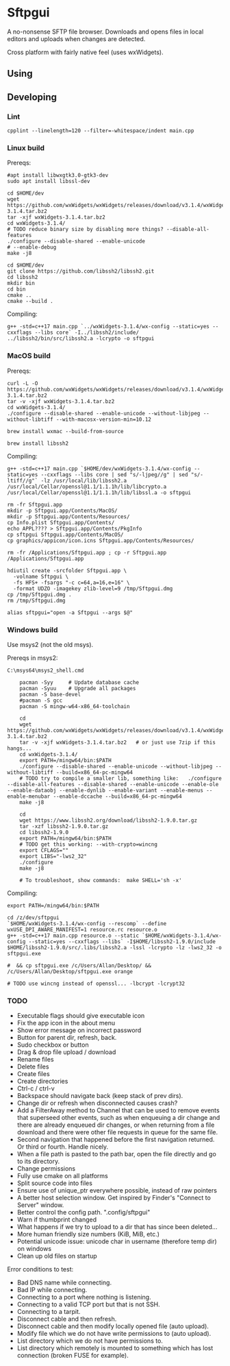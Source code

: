 Sftpgui
=======

A no-nonsense SFTP file browser. Downloads and opens files in local editors and uploads when changes are detected.

Cross platform with fairly native feel (uses wxWidgets).

Using
----------


Developing
----------

### Lint

    cpplint --linelength=120 --filter=-whitespace/indent main.cpp

### Linux build

Prereqs:

    #apt install libwxgtk3.0-gtk3-dev
    sudo apt install libssl-dev

    cd $HOME/dev
    wget https://github.com/wxWidgets/wxWidgets/releases/download/v3.1.4/wxWidgets-3.1.4.tar.bz2
    tar -xjf wxWidgets-3.1.4.tar.bz2
    cd wxWidgets-3.1.4/
    # TODO reduce binary size by disabling more things? --disable-all-features
    ./configure --disable-shared --enable-unicode
    # --enable-debug
    make -j8

    cd $HOME/dev
    git clone https://github.com/libssh2/libssh2.git
    cd libssh2
    mkdir bin
    cd bin
    cmake ..
    cmake --build .

Compiling:

    g++ -std=c++17 main.cpp `../wxWidgets-3.1.4/wx-config --static=yes --cxxflags --libs core` -I../libssh2/include/ ../libssh2/bin/src/libssh2.a -lcrypto -o sftpgui


### MacOS build

Prereqs:

    curl -L -O https://github.com/wxWidgets/wxWidgets/releases/download/v3.1.4/wxWidgets-3.1.4.tar.bz2
    tar -v -xjf wxWidgets-3.1.4.tar.bz2
    cd wxWidgets-3.1.4/
    ./configure --disable-shared --enable-unicode --without-libjpeg --without-libtiff --with-macosx-version-min=10.12

    brew install wxmac --build-from-source

    brew install libssh2


Compiling:

    g++ -std=c++17 main.cpp `$HOME/dev/wxWidgets-3.1.4/wx-config --static=yes --cxxflags --libs core | sed "s/-ljpeg//g" | sed "s/-ltiff//g"` -lz /usr/local/lib/libssh2.a /usr/local/Cellar/openssl@1.1/1.1.1h/lib/libcrypto.a /usr/local/Cellar/openssl@1.1/1.1.1h/lib/libssl.a -o sftpgui

    rm -fr Sftpgui.app
    mkdir -p Sftpgui.app/Contents/MacOS/
    mkdir -p Sftpgui.app/Contents/Resources/
    cp Info.plist Sftpgui.app/Contents/
    echo APPL???? > Sftpgui.app/Contents/PkgInfo
    cp sftpgui Sftpgui.app/Contents/MacOS/
    cp graphics/appicon/icon.icns Sftpgui.app/Contents/Resources/

    rm -fr /Applications/Sftpgui.app ; cp -r Sftpgui.app /Applications/Sftpgui.app

    hdiutil create -srcfolder Sftpgui.app \
      -volname Sftpgui \
      -fs HFS+ -fsargs "-c c=64,a=16,e=16" \
      -format UDZO -imagekey zlib-level=9 /tmp/Sftpgui.dmg
    cp /tmp/Sftpgui.dmg .
    rm /tmp/Sftpgui.dmg

    alias sftpgui="open -a Sftpgui --args $@"


### Windows build

Use msys2 (not the old msys).

Prereqs in msys2:

    C:\msys64\msys2_shell.cmd

        pacman -Syy     # Update database cache
        pacman -Syuu    # Upgrade all packages
        pacman -S base-devel
        #pacman -S gcc
        pacman -S mingw-w64-x86_64-toolchain

        cd
        wget https://github.com/wxWidgets/wxWidgets/releases/download/v3.1.4/wxWidgets-3.1.4.tar.bz2
        tar -v -xjf wxWidgets-3.1.4.tar.bz2   # or just use 7zip if this hangs...
        cd wxWidgets-3.1.4/
        export PATH=/mingw64/bin:$PATH
        ./configure --disable-shared --enable-unicode --without-libjpeg --without-libtiff --build=x86_64-pc-mingw64
        # TODO try to compile a smaller lib, something like:   ./configure --disable-all-features --disable-shared --enable-unicode --enable-ole --enable-dataobj --enable-dynlib --enable-variant --enable-menus --enable-menubar --enable-dccache --build=x86_64-pc-mingw64
        make -j8

        cd
        wget https://www.libssh2.org/download/libssh2-1.9.0.tar.gz
        tar -xzf libssh2-1.9.0.tar.gz
        cd libssh2-1.9.0
        export PATH=/mingw64/bin:$PATH
        # TODO get this working: --with-crypto=wincng
        export CFLAGS=""
        export LIBS="-lws2_32"
        ./configure
        make -j8

        # To troubleshoot, show commands:  make SHELL='sh -x'

Compiling:

    export PATH=/mingw64/bin:$PATH

    cd /z/dev/sftpgui
    `$HOME/wxWidgets-3.1.4/wx-config --rescomp` --define wxUSE_DPI_AWARE_MANIFEST=1 resource.rc resource.o
    g++ -std=c++17 main.cpp resource.o --static `$HOME/wxWidgets-3.1.4/wx-config --static=yes --cxxflags --libs` -I$HOME/libssh2-1.9.0/include $HOME/libssh2-1.9.0/src/.libs/libssh2.a -lssl -lcrypto -lz -lws2_32 -o sftpgui.exe

    #  && cp sftpgui.exe /c/Users/Allan/Desktop/ && /c/Users/Allan/Desktop/sftpgui.exe orange

    # TODO use wincng instead of openssl... -lbcrypt -lcrypt32


### TODO

 * Executable flags should give executable icon
 * Fix the app icon in the about menu
 * Show error message on incorrect password
 * Button for parent dir, refresh, back.
 * Sudo checkbox or button
 * Drag & drop file upload / download
 * Rename files
 * Delete files
 * Create files
 * Create directories
 * Ctrl-c / ctrl-v
 * Backspace should navigate back (keep stack of prev dirs).
 * Change dir or refresh when disconnected causes crash?
 * Add a FilterAway method to Channel that can be used to remove events that superseed other events, such as when enqueuing a dir change and there are already enqueued dir changes, or when returning from a file download and there were other file requests in queue for the same file.
 * Second navigation that happened before the first navigation returned. Or third or fourth. Handle nicely.
 * When a file path is pasted to the path bar, open the file directly and go to its directory.
 * Change permissions
 * Fully use cmake on all platforms
 * Split source code into files
 * Ensure use of unique_ptr everywhere possible, instead of raw pointers
 * A better host selection window. Get inspired by Finder's "Connect to Server" window.
 * Better control the config path. ".config/sftpgui"
 * Warn if thumbprint changed
 * What happens if we try to upload to a dir that has since been deleted...
 * More human friendly size numbers (KiB, MiB, etc.)
 * Potential unicode issue: unicode char in username (therefore temp dir) on windows
 * Clean up old files on startup

Error conditions to test:
 * Bad DNS name while connecting.
 * Bad IP while connecting.
 * Connecting to a port where nothing is listening.
 * Connecting to a valid TCP port but that is not SSH.
 * Connecting to a tarpit.
 * Disconnect cable and then refresh.
 * Disconnect cable and then modify locally opened file (auto upload).
 * Modify file which we do not have write permissions to (auto upload).
 * List directory which we do not have permissions to.
 * List directory which remotely is mounted to something which has lost connection (broken FUSE for example).

